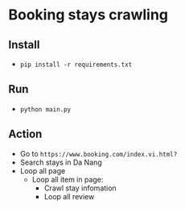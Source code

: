 # Booking stays crawling
## Install
- `pip install -r requirements.txt`
## Run
- `python main.py`
## Action
- Go to `https://www.booking.com/index.vi.html?`
- Search stays in Da Nang
- Loop all page
  - Loop all item in page:
    - Crawl stay infomation
    - Loop all review